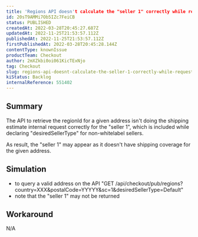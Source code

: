 ```yaml
---
title: 'Regions API doesn't calculate the "seller 1" correctly while requesting non-whitelabel sellers'
id: 20sT9AMMi7Ob5IZc7FeiCB
status: PUBLISHED
createdAt: 2022-03-28T20:45:27.687Z
updatedAt: 2022-11-25T21:53:57.112Z
publishedAt: 2022-11-25T21:53:57.112Z
firstPublishedAt: 2022-03-28T20:45:28.144Z
contentType: knownIssue
productTeam: Checkout
author: 2mXZkbi0oi061KicTExNjo
tag: Checkout
slug: regions-api-doesnt-calculate-the-seller-1-correctly-while-requesting-nonwhitelabel-sellers
kiStatus: Backlog
internalReference: 551402
---
```


## Summary



The API to retrieve the regionId for a given address isn't doing the shipping estimate internal request correctly for the "seller 1", which is included while declaring "desiredSellerType" for non-whitelabel sellers.

As result, the "seller 1" may appear as it doesn't have shipping coverage for the given address.



## Simulation



- to query a valid address on the API "GET /api/checkout/pub/regions?country=XXX&postalCode=YYYYY&sc=1&desiredSellerType=Default"
- note that the "seller 1" may not be returned



## Workaround



N/A

